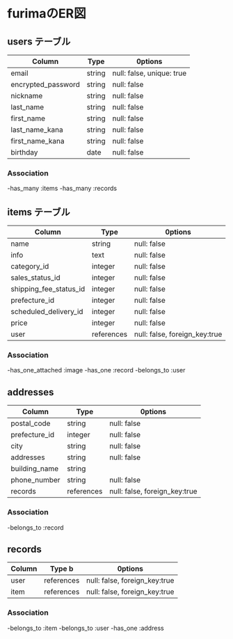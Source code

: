 # furimaのER図

## users テーブル

| Column             | Type        | 0ptions                   |
| ------------------ | ----------- | ------------------------- |
| email              | string      | null: false, unique: true |
| encrypted_password | string      | null: false               |
| nickname           | string      | null: false               |
| last_name          | string      | null: false               |
| first_name         | string      | null: false               |
| last_name_kana     | string      | null: false               |
| first_name_kana    | string      | null: false               |
| birthday           | date        | null: false               |

### Association

-has_many :items
-has_many :records


## items テーブル

 Column                  | Type        | 0ptions                       |
| ---------------------- | ----------- | ----------------------------- |
| name                   | string      | null: false                   |
| info                   | text        | null: false                   |
| category_id            | integer     | null: false                   |
| sales_status_id        | integer     | null: false                   |
| shipping_fee_status_id | integer     | null: false                   |
| prefecture_id          | integer     | null: false                   |
| scheduled_delivery_id  | integer     | null: false                   |
| price                  | integer     | null: false                   |
| user                   | references  | null: false, foreign_key:true |


### Association

-has_one_attached :image
-has_one :record
-belongs_to :user


## addresses

 Column         | Type        | 0ptions                       |
| ------------- | ----------- | ----------------------------- |
| postal_code   | string      | null: false                   |
| prefecture_id | integer     | null: false                   |
| city          | string      | null: false                   |
| addresses     | string      | null: false                   |
| building_name | string      |                               |
| phone_number  | string      | null: false                   |
| records       | references  | null: false, foreign_key:true |

### Association

-belongs_to :record

## records

 Column     | Type        b| 0ptions                      |
| --------- | ----------- | ----------------------------- |
| user      | references  | null: false, foreign_key:true |
| item      | references  | null: false, foreign_key:true |

### Association

-belongs_to :item
-belongs_to :user
-has_one :address